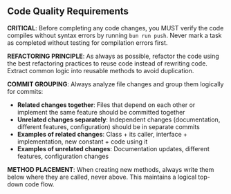 ## Code Quality Requirements

**CRITICAL**: Before completing any code changes, you MUST verify the code compiles without syntax errors by running `bun run push`. Never mark a task as completed without testing for compilation errors first.

**REFACTORING PRINCIPLE**: As always as possible, refactor the code using the best refactoring practices to reuse code instead of rewriting code. Extract common logic into reusable methods to avoid duplication.

**COMMIT GROUPING**: Always analyze file changes and group them logically for commits:
- **Related changes together**: Files that depend on each other or implement the same feature should be committed together
- **Unrelated changes separately**: Independent changes (documentation, different features, configuration) should be in separate commits
- **Examples of related changes**: Class + its caller, interface + implementation, new constant + code using it
- **Examples of unrelated changes**: Documentation updates, different features, configuration changes

**METHOD PLACEMENT**: When creating new methods, always write them below where they are called, never above. This maintains a logical top-down code flow.